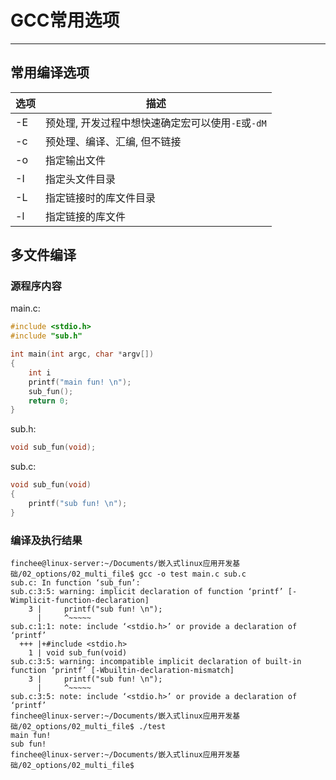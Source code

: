 # GCC常用选项

---

## 常用编译选项

|选项|描述|
|-|-|
|-E|预处理, 开发过程中想快速确定宏可以使用`-E`或`-dM`|
|-c|预处理、编译、汇编, 但不链接|
|-o|指定输出文件|
|-I|指定头文件目录|
|-L|指定链接时的库文件目录|
|-l|指定链接的库文件|

## 多文件编译

### 源程序内容

main.c:

```C
#include <stdio.h>
#include "sub.h"

int main(int argc, char *argv[])
{
    int i
    printf("main fun! \n");
    sub_fun();
    return 0;
}
```

sub.h:

```C
void sub_fun(void);
```

sub.c:

```C
void sub_fun(void)
{
    printf("sub fun! \n");
}
```

### 编译及执行结果

```shell
finchee@linux-server:~/Documents/嵌入式linux应用开发基础/02_options/02_multi_file$ gcc -o test main.c sub.c
sub.c: In function ‘sub_fun’:
sub.c:3:5: warning: implicit declaration of function ‘printf’ [-Wimplicit-function-declaration]
    3 |     printf("sub fun! \n");
      |     ^~~~~~
sub.c:1:1: note: include ‘<stdio.h>’ or provide a declaration of ‘printf’
  +++ |+#include <stdio.h>
    1 | void sub_fun(void)
sub.c:3:5: warning: incompatible implicit declaration of built-in function ‘printf’ [-Wbuiltin-declaration-mismatch]
    3 |     printf("sub fun! \n");
      |     ^~~~~~
sub.c:3:5: note: include ‘<stdio.h>’ or provide a declaration of ‘printf’
finchee@linux-server:~/Documents/嵌入式linux应用开发基础/02_options/02_multi_file$ ./test
main fun! 
sub fun! 
finchee@linux-server:~/Documents/嵌入式linux应用开发基础/02_options/02_multi_file$ 
```
